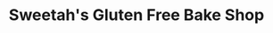 ---
title: "Sweetah's Gluten Free Bake Shop"
url: /doylestown/sweetahs-gluten-free-bake-shop/
shop: Bäckerei
---